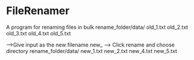 # FileRenamer
 A program for renaming files in bulk
rename_folder/data/
old_1.txt
old_2.txt
old_3.txt
old_4.txt
old_5.txt 

 
-->Give input as the new filename
new_
--> Click rename and choose directory
rename_folder/data/
new_1.txt
new_2.txt
new_4.txt
new_5.txt 

